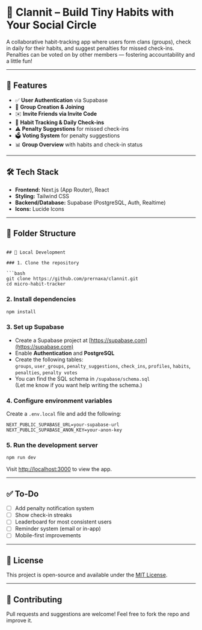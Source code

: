 # 🌱 Clannit – Build Tiny Habits with Your Social Circle

A collaborative habit-tracking app where users form clans (groups), check in daily for their habits, and suggest penalties for missed check-ins. Penalties can be voted on by other members — fostering accountability and a little fun!

---

## 🚀 Features

- ✅ **User Authentication** via Supabase  
- 👥 **Group Creation & Joining**  
- ✉️ **Invite Friends via Invite Code**  
- 📆 **Habit Tracking & Daily Check-ins**  
- ⚠️ **Penalty Suggestions** for missed check-ins  
- 🗳️ **Voting System** for penalty suggestions  
- 📊 **Group Overview** with habits and check-in status  

---

## 🛠 Tech Stack

- **Frontend:** Next.js (App Router), React  
- **Styling:** Tailwind CSS  
- **Backend/Database:** Supabase (PostgreSQL, Auth, Realtime)  
- **Icons:** Lucide Icons  

---

## 📁 Folder Structure

```

## 🧪 Local Development

### 1. Clone the repository

```bash
git clone https://github.com/prernaxa/clannit.git
cd micro-habit-tracker
```

### 2. Install dependencies

```bash
npm install
```

### 3. Set up Supabase

- Create a Supabase project at [https://supabase.com](https://supabase.com)
- Enable **Authentication** and **PostgreSQL**
- Create the following tables:  
  `groups`, `user_groups`, `penalty_suggestions`, `check_ins`, `profiles`, `habits`, `penalties`, `penalty votes`
- You can find the SQL schema in `/supabase/schema.sql`  
  (Let me know if you want help writing the schema.)

### 4. Configure environment variables

Create a `.env.local` file and add the following:

```env
NEXT_PUBLIC_SUPABASE_URL=your-supabase-url
NEXT_PUBLIC_SUPABASE_ANON_KEY=your-anon-key
```

### 5. Run the development server

```bash
npm run dev
```

Visit [http://localhost:3000](http://localhost:3000) to view the app.

---

## ✅ To-Do

- [ ] Add penalty notification system  
- [ ] Show check-in streaks  
- [ ] Leaderboard for most consistent users  
- [ ] Reminder system (email or in-app)  
- [ ] Mobile-first improvements  

---

## 📄 License

This project is open-source and available under the [MIT License](LICENSE).

---

## 🙌 Contributing

Pull requests and suggestions are welcome! Feel free to fork the repo and improve it.
